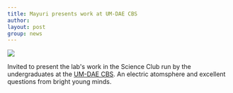 ```yaml
---
title: Mayuri presents work at UM-DAE CBS
author: 
layout: post
group: news
---
```

 <img src="/static/img/news/CBS.jpg" class="img-responsive">

Invited to present the lab's work in the Science Club run by the undergraduates at the [UM-DAE CBS](https://www.cbs.ac.in/research/research-biology). An electric atomsphere and excellent questions from bright young minds.
